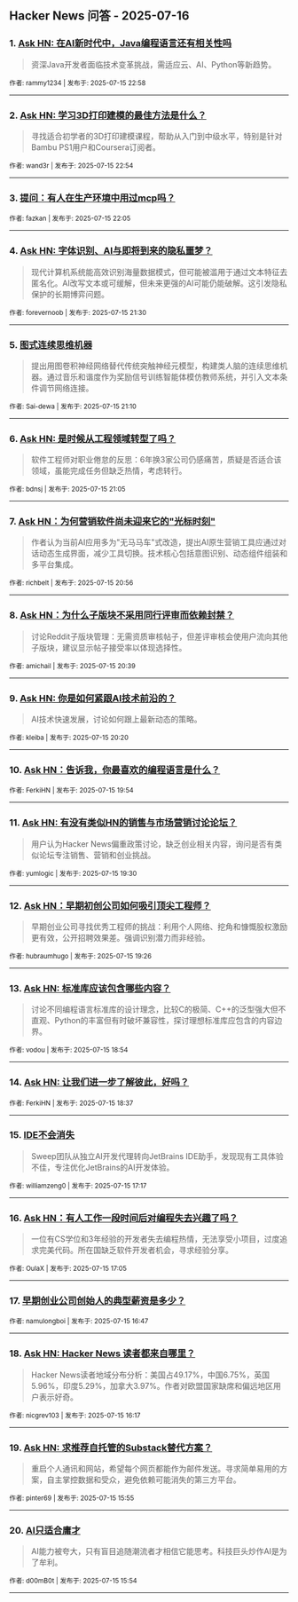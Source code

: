## Hacker News 问答 - 2025-07-16


### 1. [Ask HN: 在AI新时代中，Java编程语言还有相关性吗](https://news.ycombinator.com/item?id=44576798)
> 资深Java开发者面临技术变革挑战，需适应云、AI、Python等新趋势。

<sub>作者: rammy1234 | 发布于: 2025-07-15 22:58</sub>

---

### 2. [Ask HN: 学习3D打印建模的最佳方法是什么？](https://news.ycombinator.com/item?id=44576765)
> 寻找适合初学者的3D打印建模课程，帮助从入门到中级水平，特别是针对Bambu PS1用户和Coursera订阅者。

<sub>作者: wand3r | 发布于: 2025-07-15 22:54</sub>

---

### 3. [提问：有人在生产环境中用过mcp吗？](https://news.ycombinator.com/item?id=44576329)

<sub>作者: fazkan | 发布于: 2025-07-15 22:05</sub>

---

### 4. [Ask HN: 字体识别、AI与即将到来的隐私噩梦？](https://news.ycombinator.com/item?id=44576010)
> 现代计算机系统能高效识别海量数据模式，但可能被滥用于通过文本特征去匿名化。AI改写文本或可缓解，但未来更强的AI可能仍能破解。这引发隐私保护的长期博弈问题。

<sub>作者: forevernoob | 发布于: 2025-07-15 21:30</sub>

---

### 5. [图式连续思维机器](https://news.ycombinator.com/item?id=44575856)
> 提出用图卷积神经网络替代传统突触神经元模型，构建类人脑的连续思维机器。通过音乐和谐度作为奖励信号训练智能体模仿教师系统，并引入文本条件调节网络连接。

<sub>作者: Sai-dewa | 发布于: 2025-07-15 21:10</sub>

---

### 6. [Ask HN: 是时候从工程领域转型了吗？](https://news.ycombinator.com/item?id=44575810)
> 软件工程师对职业倦怠的反思：6年换3家公司仍感痛苦，质疑是否适合该领域，虽能完成任务但缺乏热情，考虑转行。

<sub>作者: bdnsj | 发布于: 2025-07-15 21:05</sub>

---

### 7. [Ask HN：为何营销软件尚未迎来它的"光标时刻"](https://news.ycombinator.com/item?id=44575733)
> 作者认为当前AI应用多为"无马马车"式改造，提出AI原生营销工具应通过对话动态生成界面，减少工具切换。技术核心包括意图识别、动态组件组装和多平台集成。

<sub>作者: richbelt | 发布于: 2025-07-15 20:56</sub>

---

### 8. [Ask HN：为什么子版块不采用同行评审而依赖封禁？](https://news.ycombinator.com/item?id=44575577)
> 讨论Reddit子版块管理：无需资质审核帖子，但差评审核会使用户流向其他子版块，建议显示帖子接受率以体现选择性。

<sub>作者: amichail | 发布于: 2025-07-15 20:39</sub>

---

### 9. [Ask HN: 你是如何紧跟AI技术前沿的？](https://news.ycombinator.com/item?id=44575422)
> AI技术快速发展，讨论如何跟上最新动态的策略。

<sub>作者: kleiba | 发布于: 2025-07-15 20:20</sub>

---

### 10. [Ask HN：告诉我，你最喜欢的编程语言是什么？](https://news.ycombinator.com/item?id=44575168)

<sub>作者: FerkiHN | 发布于: 2025-07-15 19:54</sub>

---

### 11. [Ask HN: 有没有类似HN的销售与市场营销讨论论坛？](https://news.ycombinator.com/item?id=44574944)
> 用户认为Hacker News偏重政策讨论，缺乏创业相关内容，询问是否有类似论坛专注销售、营销和创业挑战。

<sub>作者: yumlogic | 发布于: 2025-07-15 19:30</sub>

---

### 12. [Ask HN：早期初创公司如何吸引顶尖工程师？](https://news.ycombinator.com/item?id=44574896)
> 早期创业公司寻找优秀工程师的挑战：利用个人网络、挖角和慷慨股权激励更有效，公开招聘效果差。强调识别潜力而非经验。

<sub>作者: hubraumhugo | 发布于: 2025-07-15 19:26</sub>

---

### 13. [Ask HN: 标准库应该包含哪些内容？](https://news.ycombinator.com/item?id=44574599)
> 讨论不同编程语言标准库的设计理念，比较C的极简、C++的泛型强大但不直观、Python的丰富但有时破坏兼容性，探讨理想标准库应包含的内容边界。

<sub>作者: vodou | 发布于: 2025-07-15 18:54</sub>

---

### 14. [Ask HN: 让我们进一步了解彼此，好吗？](https://news.ycombinator.com/item?id=44574424)

<sub>作者: FerkiHN | 发布于: 2025-07-15 18:37</sub>

---

### 15. [IDE不会消失](https://news.ycombinator.com/item?id=44573539)
> Sweep团队从独立AI开发代理转向JetBrains IDE助手，发现现有工具体验不佳，专注优化JetBrains的AI开发体验。

<sub>作者: williamzeng0 | 发布于: 2025-07-15 17:17</sub>

---

### 16. [Ask HN：有人工作一段时间后对编程失去兴趣了吗？](https://news.ycombinator.com/item?id=44573405)
> 一位有CS学位和3年经验的开发者失去编程热情，无法享受小项目，过度追求完美代码。所在国缺乏软件开发者机会，寻求经验分享。

<sub>作者: OulaX | 发布于: 2025-07-15 17:05</sub>

---

### 17. [早期创业公司创始人的典型薪资是多少？](https://news.ycombinator.com/item?id=44573169)

<sub>作者: namulongboi | 发布于: 2025-07-15 16:47</sub>

---

### 18. [Ask HN: Hacker News 读者都来自哪里？](https://news.ycombinator.com/item?id=44572750)
> Hacker News读者地域分布分析：美国占49.17%，中国6.75%，英国5.96%，印度5.29%，加拿大3.97%。作者对欧盟国家缺席和偏远地区用户表示好奇。

<sub>作者: nicgrev103 | 发布于: 2025-07-15 16:17</sub>

---

### 19. [Ask HN: 求推荐自托管的Substack替代方案？](https://news.ycombinator.com/item?id=44572480)
> 重启个人通讯和网站，希望每个网页都能作为邮件发送。寻求简单易用的方案，自主掌控数据和受众，避免依赖可能消失的第三方平台。

<sub>作者: pinter69 | 发布于: 2025-07-15 15:55</sub>

---

### 20. [AI只适合庸才](https://news.ycombinator.com/item?id=44572459)
> AI能力被夸大，只有盲目追随潮流者才相信它能思考。科技巨头炒作AI是为了牟利。

<sub>作者: d00mB0t | 发布于: 2025-07-15 15:54</sub>

---
